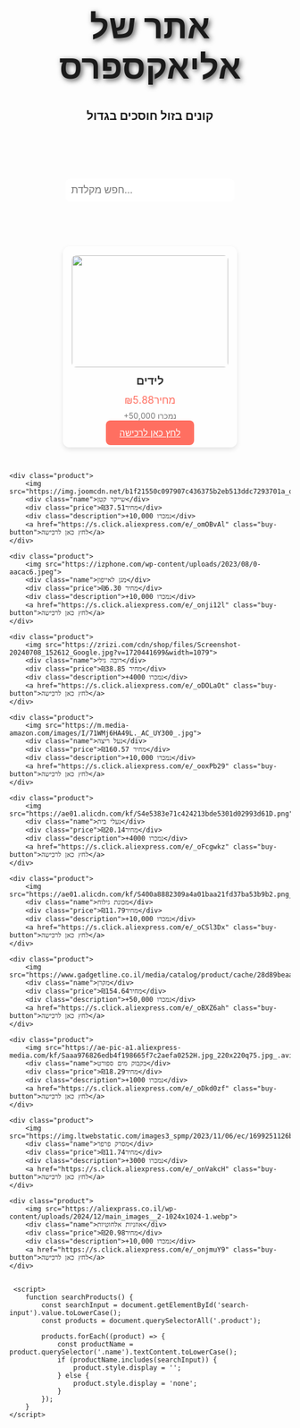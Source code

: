 <html>
<head>
<title>אתר של אליאקספרס</title> 
<style>

      body {
            background-image: url("https://wallpapers.com/images/hd/chill-anime-ajjjrkm1fx5u7f1j.jpg");
            background-size: cover;
            background-position: center;
            margin: 0;
            padding: 0;
            text-align: center;
            font-family: 'Arial', sans-serif;
            color: #fff;
        }

    
    
    
      h1 {
  color: #ff3445;
  font-size: 60px;
  text-shadow: 3px 3px 10px rgba(0, 0, 0, 0.7);
  margin-top: 50px;
  animation: fadeInUp 1s ease-out;
}
      
    
    
    
      h2 {
  color: #ff3445;
  font-size: 60px;
  text-shadow: 3px 3px 10px rgba(0, 0, 0, 0.7);
  margin-top: 50px;
  animation: fadeInUp 1s ease-out;
}
      
    
  .navbar {
            display: flex;
            justify-content: center;
            background-color: rgba(0, 0, 0, 0.5);
            padding: 20px;
            position: fixed;
            top: 0;
            width: 100%;
            z-index: 1000;
        }

        .navbar a {
            text-decoration: none;
            color: #fff;
            font-size: 18px;
            margin: 0 15px;
            padding: 10px;
            border-radius: 5px;
            transition: background-color 0.3s ease;
        }

        .navbar a:hover {
            background-color: #ff6f61;
        }

        .search-container {
            margin-top: 100px;
        }

        .search-input {
            padding: 10px;
            font-size: 18px;
            width: 60%;
            margin-bottom: 20px;
            border-radius: 8px;
            border: none;
        }

        .product-container {
            display: flex;
            flex-wrap: wrap;
            justify-content: center;
            gap: 20px;
            margin-top: 50px;
        }

        .product {
            width: 280px;
            background-color: rgba(255, 255, 255, 0.8);
            border-radius: 12px;
            box-shadow: 0 4px 8px rgba(0, 0, 0, 0.1);
            overflow: hidden;
            text-align: center;
            padding: 16px;
            margin: 10px;
            transition: transform 0.3s ease, box-shadow 0.3s ease;
        }

        .product:hover {
            transform: translateY(-10px);
            box-shadow: 0 6px 20px rgba(0, 0, 0, 0.2);
        }

        .product img {
            width: 100%;
            height: 200px;
            object-fit: cover;
            border-radius: 8px;
            transition: transform 0.3s ease;
        }

        .product img:hover {
            transform: scale(1.05);
        }

        .product .name {
            font-size: 20px;
            font-weight: bold;
            margin: 12px 0;
            color: #333;
        }

        .product .price {
            font-size: 18px;
            color: #ff6f61;
            margin: 8px 0;
        }

        .product .description {
            font-size: 14px;
            color: #777;
            margin-bottom: 12px;
        }

        .buy-button {
            background-color: #ff6f61;
            color: white;
            padding: 12px 24px;
            font-size: 16px;
            border: none;
            border-radius: 8px;
            cursor: pointer;
            transition: background-color 0.3s ease, transform 0.3s ease;
            text-transform: uppercase;
        }

        .buy-button:hover {
            background-color: #ff4b3a;
            transform: scale(1.1);
        }
</style>
</head>
<body>
    <center>
 <h1>אתר של אליאקספרס</h1>   
<h2>קונים בזול חוסכים בגדול</h2>
         <!-- Search Bar -->
    <div class="search-container">
        <input type="text" id="search-input" class="search-input" placeholder="חפש מקלדת..." onkeyup="searchProducts()">
    </div>

</center>
    
    
  <div class="product-container">
    <div class="product">
        <img src="https://ae01.alicdn.com/kf/Ad38eab3363b34bd8b618fc7df6d1255ds.jpg">
        <div class="name">לידים</div>
        <div class="price">מחיר₪5.88</div>
        <div class="description">+50,000 נמכרו</div>
        <a href="https://s.click.aliexpress.com/e/_okJSSxL" class="buy-button">לחץ כאן לרכישה</a>
    </div>

    <div class="product">
        <img src="https://img.joomcdn.net/b1f21550c097907c436375b2eb513ddc7293701a_original.jpeg">
        <div class="name">שייקר קטן</div>
        <div class="price">מחיר₪37.51</div>
        <div class="description">+10,000 נמכרו</div>
        <a href="https://s.click.aliexpress.com/e/_omOBvAl" class="buy-button">לחץ כאן לרכישה</a>
    </div>

    <div class="product">
        <img src="https://izphone.com/wp-content/uploads/2023/08/0-aacac6.jpeg">
        <div class="name">מגן לאייפון</div>
        <div class="price">מחיר ₪6.30</div>
        <div class="description">+10,000 נמכרו</div>
        <a href="https://s.click.aliexpress.com/e/_onji12l" class="buy-button">לחץ כאן לרכישה</a>
    </div>

    <div class="product">
        <img src="https://zrizi.com/cdn/shop/files/Screenshot-20240708_152612_Google.jpg?v=1720441699&width=1079">
        <div class="name">רובה גילי</div>
        <div class="price">מחיר ₪38.85</div>
        <div class="description">+4000 נמכרו</div>
        <a href="https://s.click.aliexpress.com/e/_oDOLaOt" class="buy-button">לחץ כאן לרכישה</a>
    </div>

    <div class="product">
        <img src="https://m.media-amazon.com/images/I/71WMj6HA49L._AC_UY300_.jpg">
        <div class="name">נעל ריצה</div>
        <div class="price">מחיר ₪160.57</div>
        <div class="description">+10,000 נמכרו</div>
        <a href="https://s.click.aliexpress.com/e/_ooxPb29" class="buy-button">לחץ כאן לרכישה</a>
    </div>

    <div class="product">
        <img src="https://ae01.alicdn.com/kf/S4e5383e71c424213bde5301d02993d61D.png">
        <div class="name">נעלי בית</div>
        <div class="price">מחיר₪20.14</div>
        <div class="description">+4000 נמכרו</div>
        <a href="https://s.click.aliexpress.com/e/_oFcgwkz" class="buy-button">לחץ כאן לרכישה</a>
    </div>

    <div class="product">
        <img src="https://ae01.alicdn.com/kf/S400a8882309a4a01baa21fd37ba53b9b2.png_360x360.png_.webp">
        <div class="name">מכונת גילוח</div>
        <div class="price">מחיר₪11.79</div>
        <div class="description">+10,000 נמכרו</div>
        <a href="https://s.click.aliexpress.com/e/_oCSl3Dx" class="buy-button">לחץ כאן לרכישה</a>
    </div>

    <div class="product">
        <img src="https://www.gadgetline.co.il/media/catalog/product/cache/28d89beaae872798b16290c006e9bc6d/9/8/98334.jpg">
        <div class="name">מקרן</div>
        <div class="price">מחיר₪154.64</div>
        <div class="description">+50,000 נמכרו</div>
        <a href="https://s.click.aliexpress.com/e/_oBXZ6ah" class="buy-button">לחץ כאן לרכישה</a>
    </div>

    <div class="product">
        <img src="https://ae-pic-a1.aliexpress-media.com/kf/Saaa976826edb4f198665f7c2aefa0252H.jpg_220x220q75.jpg_.avif">
        <div class="name">בקבוק מים ספורט</div>
        <div class="price">מחיר₪18.29</div>
        <div class="description">+1000 נמכרו</div>
        <a href="https://s.click.aliexpress.com/e/_oDkd0zf" class="buy-button">לחץ כאן לרכישה</a>
    </div>

    <div class="product">
        <img src="https://img.ltwebstatic.com/images3_spmp/2023/11/06/ec/1699251126b3fb60c28bb3c0176eb50f85e0925b89_thumbnail_720x.jpg">
        <div class="name">מסרק פרפר</div>
        <div class="price">מחיר₪11.74</div>
        <div class="description">+3000 נמכרו</div>
        <a href="https://s.click.aliexpress.com/e/_onVakcH" class="buy-button">לחץ כאן לרכישה</a>
    </div>

    <div class="product">
        <img src="https://aliexprass.co.il/wp-content/uploads/2024/12/main_images__2-1024x1024-1.webp">
        <div class="name">אוזניות אלחוטיות</div>
        <div class="price">מחיר₪20.98</div>
        <div class="description">+10,000 נמכרו</div>
        <a href="https://s.click.aliexpress.com/e/_onjmuY9" class="buy-button">לחץ כאן לרכישה</a>
    </div>
</div>

    
    
     <script>
        function searchProducts() {
            const searchInput = document.getElementById('search-input').value.toLowerCase();
            const products = document.querySelectorAll('.product');
            
            products.forEach((product) => {
                const productName = product.querySelector('.name').textContent.toLowerCase();
                if (productName.includes(searchInput)) {
                    product.style.display = '';
                } else {
                    product.style.display = 'none';
                }
            });
        }
    </script>
    
</body>
    
    
    
</html>
